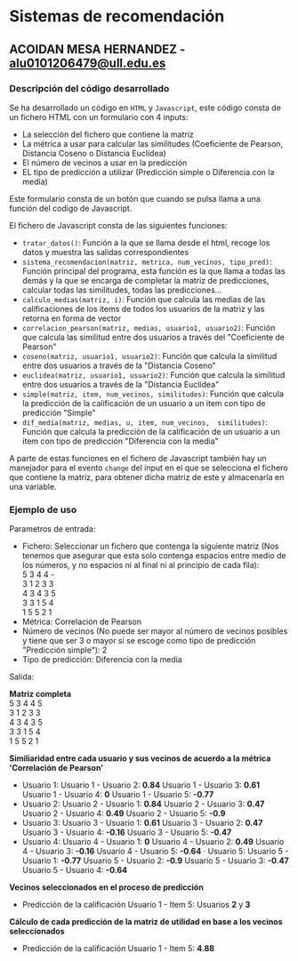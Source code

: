 # Sistemas de recomendación
## ACOIDAN MESA HERNANDEZ - [alu0101206479@ull.edu.es](alu0101206479@ull.edu.es)

### Descripción del código desarrollado

Se ha desarrollado un código en ```HTML``` y ```Javascript```, este código consta de un fichero HTML con un formulario con 4 inputs:

  * La selección del fichero que contiene la matriz
  * La métrica a usar para calcular las similitudes (Coeficiente de Pearson, Distancia Coseno o Distancia Euclídea)
  * El número de vecinos a usar en la predicción
  * EL tipo de predicción a utilizar (Predicción simple o Diferencia con la media)

Este formulario consta de un botón que cuando se pulsa llama a una función del codigo de Javascript.

El fichero de Javascript consta de las siguientes funciones:

  * ```tratar_datos()```: Función a la que se llama desde el html, recoge los datos y muestra las salidas correspondientes
  * ```sistema_recomendacion(matriz, metrica, num_vecinos, tipo_pred)```: Función principal del programa, esta función es la que llama a todas las demás y la que se encarga de completar la matriz de predicciones, calcular todas las similitudes, todas las predicciones...
  * ```calculo_medias(matriz, i)```: Función que calcula las medias de las calificaciones de los items de todos los usuarios de la matriz y las retorna en forma de vector
  * ```correlacion_pearson(matriz, medias, usuario1, usuario2)```: Función que calcula las similitud entre dos usuarios a través del "Coeficiente de Pearson"
  * ```coseno(matriz, usuario1, usuario2)```: Función que calcula la similitud entre dos usuarios a través de la "Distancia Coseno"
  * ```euclidea(matriz, usuario1, usuario2)```: Función que calcula la similitud entre dos usuarios a través de la "Distancia Euclídea"
  * ```simple(matriz, item, num_vecinos, similitudes)```: Función que calcula la predicción de la calificación de un usuario a un item con tipo de predicción "Simple"
  * ```dif_media(matriz, medias, u, item, num_vecinos,  similitudes)```: Función que calcula la predicción de la calificación de un usuario a un item con tipo de predicción "Diferencia con la media"

A parte de estas funciones en el fichero de Javascript también hay un manejador para el evento ```change``` del input en el que se selecciona el fichero que contiene la matriz, para obtener dicha matriz de este y almacenarla en una variable.

### Ejemplo de uso

Parametros de entrada:
  * Fichero: Seleccionar un fichero que contenga la siguiente matriz (Nos tenemos que asegurar que esta solo contenga espacios entre medio de los números, y no espacios ni al final ni al principio de cada fila):  
    5 3 4 4 -  
    3 1 2 3 3  
    4 3 4 3 5  
    3 3 1 5 4  
    1 5 5 2 1  
  * Métrica: Correlación de Pearson
  * Número de vecinos (No puede ser mayor al número de vecinos posibles y tiene que ser 3 o mayor si se escoge como tipo de predicción "Predicción simple"): 2
  * Tipo de predicción: Diferencia con la media

Salida:
  
**Matriz completa**  
  5 3 4 4 5  
  3 1 2 3 3  
  4 3 4 3 5  
  3 3 1 5 4  
  1 5 5 2 1  

**Similiaridad entre cada usuario y sus vecinos de acuerdo a la métrica 'Correlación de Pearson'**  
  * Usuario 1:
  Usuario 1 - Usuario 2: **0.84**
  Usuario 1 - Usuario 3: **0.61**
  Usuario 1 - Usuario 4: **0**
  Usuario 1 - Usuario 5: **-0.77**
  * Usuario 2:
  Usuario 2 - Usuario 1: **0.84**
  Usuario 2 - Usuario 3: **0.47**
  Usuario 2 - Usuario 4: **0.49**
  Usuario 2 - Usuario 5: **-0.9**
  * Usuario 3:
  Usuario 3 - Usuario 1: **0.61**
  Usuario 3 - Usuario 2: **0.47**
  Usuario 3 - Usuario 4: **-0.16**
  Usuario 3 - Usuario 5: **-0.47**
  * Usuario 4:
  Usuario 4 - Usuario 1: **0**
  Usuario 4 - Usuario 2: **0.49**
  Usuario 4 - Usuario 3: **-0.16**
  Usuario 4 - Usuario 5: **-0.64**
  · Usuario 5:
  Usuario 5 - Usuario 1: **-0.77**
  Usuario 5 - Usuario 2: **-0.9**
  Usuario 5 - Usuario 3: **-0.47**
  Usuario 5 - Usuario 4: **-0.64**

**Vecinos seleccionados en el proceso de predicción**  
  * Predicción de la calificación Usuario 1 - Item 5:
  Usuarios **2** y **3**

**Cálculo de cada predicción de la matriz de utilidad en base a los vecinos seleccionados**
  * Predicción de la calificación Usuario 1 - Item 5: **4.88**